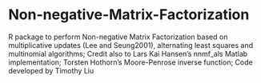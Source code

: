 # Non-negative-Matrix-Factorization
R package to perform Non-negative Matrix Factorization
based on multiplicative updates (Lee and Seung2001), alternating least squares and multinomial algorithms;
Credit also to Lars Kai Hansen’s nnmf_als Matlab implementation; Torsten Hothorn’s Moore-Penrose inverse function;
Code developed by Timothy Liu
